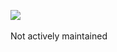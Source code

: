 <a href="https://jukestar.net"><img src="https://snooper-official-public-cdn.s3.eu-central-1.amazonaws.com/Logo/Black-PNG.png"/></a>
<br/>
<br/>
Not actively maintained
